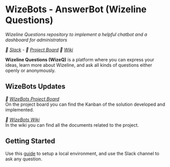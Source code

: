 # WizeBots - AnswerBot (Wizeline Questions)

_Wizeline Questions repository to implement a helpful chatbot and a dashboard for administrators_

_👥 [Slack] - 🏁 [Project Board] 📘 [Wiki]_

**Wizeline Questions (WizeQ)** is a platform where you can express your ideas, learn more about Wizeline, and ask all kinds of questions either openly or anonymously.

## WizeBots Updates
_🏁 [WizeBots Project Board]_ <br>
On the project board you can find the Kanban of the solution developed and implemented.

_📘 [WizeBots Wiki]_ <br>
In the wiki you can find all the documents related to the project.

## Getting Started
Use this [guide](https://github.com/wizeline/wize-q-remix/wiki/How-to-setup-local-environment) to setup a local environment, and use the Slack channel to ask any question. 

<!-- Team Bookmarks -->

[slack]: https://wizeline.slack.com/archives/C031D9DP7C2
[wiki]: https://github.com/wizeline/wize-q-remix/wiki
[Project Board]: https://github.com/orgs/wizeline/projects/40
[WizeBots Wiki]: https://github.com/wizelineacademy/itesm-socioformador-ene-feb-2023-equipo-1/wiki
[WizeBots Project Board]: https://github.com/orgs/wizelineacademy/projects/5
